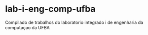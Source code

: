 # lab-i-eng-comp-ufba
Compilado de trabalhos do laboratorio integrado i de engenharia da computaçao da UFBA
